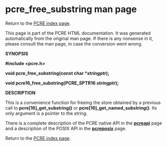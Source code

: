 pcre\_free\_substring man page
==============================

Return to the [PCRE index page](index.html).

This page is part of the PCRE HTML documentation. It was generated automatically from the original man page. If there is any nonsense in it, please consult the man page, in case the conversion went wrong.

**SYNOPSIS**

**\#include &lt;pcre.h&gt;**

**void pcre\_free\_substring(const char \**stringptr*);**

**void pcre16\_free\_substring(PCRE\_SPTR16 *stringptr*);**

**DESCRIPTION**

This is a convenience function for freeing the store obtained by a previous call to **pcre\[16\]\_get\_substring()** or **pcre\[16\]\_get\_named\_substring()**. Its only argument is a pointer to the string.

There is a complete description of the PCRE native API in the [**pcreapi**](pcreapi.html) page and a description of the POSIX API in the [**pcreposix**](pcreposix.html) page.

Return to the [PCRE index page](index.html).
